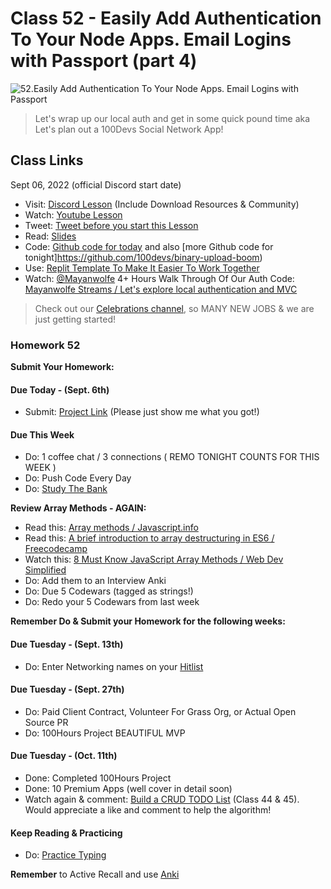 # Class 52 - Easily Add Authentication To Your Node Apps. Email Logins with Passport (part 4)

![52.Easily Add Authentication To Your Node Apps. Email Logins with Passport](https://cdn.hashnode.com/res/hashnode/image/upload/v1676729205568/vchIL0VjB.png?auto=compress)

> Let's wrap up our local auth and get in some quick pound time aka Let's plan out a 100Devs Social Network App!

## Class Links

Sept 06, 2022 (official Discord start date)

- Visit: [Discord Lesson](https://discord.com/channels/735923219315425401/738891289071714388/1016823994646794301) (Include Download Resources & Community)
- Watch: [Youtube Lesson](https://youtu.be/z5UgtXOxEEk)
- Tweet: [Tweet before you start this Lesson](https://twitter.com/leonnoel/status/1567264659186814976)
- Read: [Slides](https://slides.com/leonnoel/100devs2-auth-project-night2-cohort-2)
- Code: [Github code for today](https://github.com/100devs/todo-mvc-auth-local) and also [more Github code for tonight]https://github.com/100devs/binary-upload-boom)
- Use: [Replit Template To Make It Easier To Work Together](https://replit.com/@100devs/todo-mvc-auth-local?v=1)
- Watch: [@Mayanwolfe](https://twitter.com/mayanwolfe) 4+ Hours Walk Through Of Our Auth Code: [Mayanwolfe Streams / Let's explore local authentication and MVC](https://youtu.be/jo5GTErVBQU)

> Check out our [Celebrations channel](https://discord.com/channels/735923219315425401/735936014832369687), so MANY NEW JOBS & we are just getting started!

### Homework 52

**Submit Your Homework:**

#### Due Today - (Sept. 6th)

- Submit: [Project Link](https://forms.gle/jBaRJS1JfpKRZnry8) (Please just show me what you got!)

#### Due This Week

- Do: 1 coffee chat / 3 connections ( REMO TONIGHT COUNTS FOR THIS WEEK )
- Do: Push Code Every Day
- Do: [Study The Bank](https://docs.google.com/document/d/1p7DhCsLOMMybYfePWLlD1-_8KU20zkBoArH4pnW1o3c)

**Review Array Methods - AGAIN:**

- Read this: [Array methods / Javascript.info](https://javascript.info/array-methods)
- Read this: [A brief introduction to array destructuring in ES6 / Freecodecamp](https://www.freecodecamp.org/news/array-destructuring-in-es6-30e398f21d10/)
- Watch this: [8 Must Know JavaScript Array Methods / Web Dev Simplified](https://youtu.be/R8rmfD9Y5-c)
- Do: Add them to an Interview Anki
- Do: Due 5 Codewars (tagged as strings!)
- Do: Redo your 5 Codewars from last week

**Remember Do & Submit your Homework for the following weeks:**

#### Due Tuesday - (Sept. 13th)

- Do: Enter Networking names on your [Hitlist](https://docs.google.com/spreadsheets/d/1Be-6gYvrfi8l-M0RnObzdysRIG7N7Yyu6rIF0OHw0Q4/edit?usp=sharing)

#### Due Tuesday - (Sept. 27th)

- Do: Paid Client Contract, Volunteer For Grass Org, or Actual Open Source PR
- Do: 100Hours Project BEAUTIFUL MVP

#### Due Tuesday - (Oct. 11th)

- Done: Completed 100Hours Project
- Done: 10 Premium Apps (well cover in detail soon)
- Watch again & comment: [Build a CRUD TODO List](https://youtu.be/jZ-kmmgi_d0) (Class 44 & 45). Would appreciate a like and comment to help the algorithm!

#### Keep Reading & Practicing

- Do: [Practice Typing](https://www.keybr.com/)

**Remember** to Active Recall and use [Anki](https://apps.ankiweb.net/)
